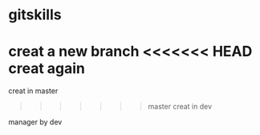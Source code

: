 # gitskills
creat a new branch
<<<<<<< HEAD
creat again
=======
creat in master
>>>>>>> master
creat in dev

manager by dev